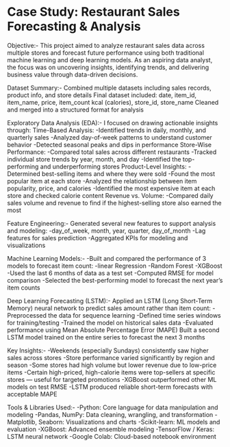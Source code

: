 # Case Study: Restaurant Sales Forecasting & Analysis
Objective:-
This project aimed to analyze restaurant sales data across multiple stores and forecast future performance using both traditional machine learning and deep learning models. As an aspiring data analyst, the focus was on uncovering insights, identifying trends, and delivering business value through data-driven decisions.

Dataset Summary:-
Combined multiple datasets including sales records, product info, and store details
Final dataset included:
date, item_id, item_name, price, item_count
kcal (calories), store_id, store_name
Cleaned and merged into a structured format for analysis

Exploratory Data Analysis (EDA):-
I focused on drawing actionable insights through:
Time-Based Analysis:
-Identified trends in daily, monthly, and quarterly sales
-Analyzed day-of-week patterns to understand customer behavior
-Detected seasonal peaks and dips in performance
Store-Wise Performance:
-Compared total sales across different restaurants
-Tracked individual store trends by year, month, and day
-Identified the top-performing and underperforming stores
Product-Level Insights:
-Determined best-selling items and where they were sold
-Found the most popular item at each store
-Analyzed the relationship between item popularity, price, and calories
-Identified the most expensive item at each store and checked calorie content
Revenue vs. Volume:
-Compared daily sales volume and revenue to find if the highest-selling store also earned the most

Feature Engineering:-
Generated several new features to support analysis and modeling:
-day_of_week, month, year, quarter, day_of_month
-Lag features for sales prediction
-Aggregated KPIs for modeling and visualizations

Machine Learning Models:-
-Built and compared the performance of 3 models to forecast item count:
   -linear Regression
   -Random Forest
   -XGBoost
-Used the last 6 months of data as a test set
-Computed RMSE for model comparison
-Selected the best-performing model to forecast the next year’s item counts

Deep Learning Forecasting (LSTM):-
Applied an LSTM (Long Short-Term Memory) neural network to predict sales amount rather than item count:
-Preprocessed the data for sequence learning
-Defined time series windows for training/testing
-Trained the model on historical sales data
-Evaluated performance using Mean Absolute Percentage Error (MAPE)
Built a second LSTM model trained on the entire series to forecast the next 3 months

Key Insights:-
-Weekends (especially Sundays) consistently saw higher sales across stores
-Store performance varied significantly by region and season
-Some stores had high volume but lower revenue due to low-price items
-Certain high-priced, high-calorie items were top-sellers at specific stores — useful for targeted promotions
-XGBoost outperformed other ML models on test RMSE
-LSTM produced reliable short-term forecasts with acceptable MAPE

Tools & Libraries Used:-
-Python: Core language for data manipulation and modeling
-Pandas, NumPy: Data cleaning, wrangling, and transformation
-Matplotlib, Seaborn: Visualizations and charts
-Scikit-learn: ML models and evaluation
-XGBoost: Advanced ensemble modeling
-TensorFlow / Keras: LSTM neural network
-Google Colab: Cloud-based notebook environment
